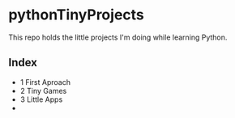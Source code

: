 # pythonTinyProjects

This repo holds the little projects I'm doing while learning Python. 

## Index

   - 1 First Aproach
   - 2 Tiny Games
   - 3 Little Apps
   - 